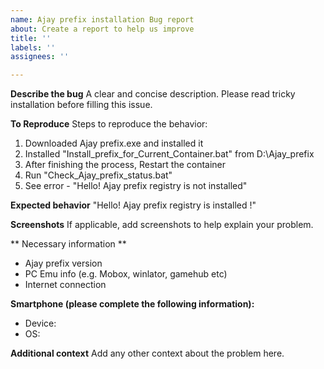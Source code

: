 ```yaml
---
name: Ajay prefix installation Bug report
about: Create a report to help us improve
title: ''
labels: ''
assignees: ''

---
```


**Describe the bug**
A clear and concise description. Please read tricky installation before filling this issue.

**To Reproduce**
Steps to reproduce the behavior:
1. Downloaded Ajay prefix.exe and installed it
2. Installed "Install_prefix_for_Current_Container.bat" from D:\Ajay_prefix
3. After finishing the process, Restart the container
4. Run "Check_Ajay_prefix_status.bat"
5. See error - "Hello! Ajay prefix registry is not installed"

**Expected behavior**
 "Hello! Ajay prefix registry is installed !"

**Screenshots**
If applicable, add screenshots to help explain your problem.

** Necessary  information **
 - Ajay prefix version
 - PC Emu info (e.g. Mobox, winlator, gamehub etc)
 - Internet connection

**Smartphone (please complete the following information):**
 - Device:
 - OS:

**Additional context**
Add any other context about the problem here.
